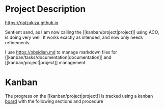 # Project Description

https://riatzukiza.github.io

Sentient sand, as I am now calling the [[kanban/project|project]] using ACO, is doing very well. It works exactly as intended, and now only needs refinements.

I use https://obsidian.md to manage markdown files for [[kanban/tasks/documentation|documentation]] and [[kanban/project|project]] management


# Kanban

The progress on the [[kanban/project|project]] is tracked using a kanban [board](kanban/board.md) with the following sections and procedure